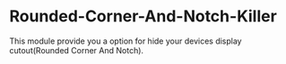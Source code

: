# Rounded-Corner-And-Notch-Killer
This module provide you a option for hide your devices display cutout(Rounded Corner And Notch).
